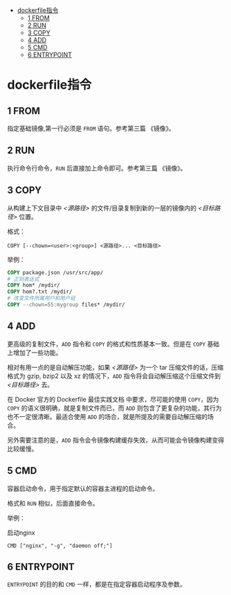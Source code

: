 - [dockerfile指令](#dockerfile%e6%8c%87%e4%bb%a4)
  - [1 FROM](#1-from)
  - [2 RUN](#2-run)
  - [3 COPY](#3-copy)
  - [4 ADD](#4-add)
  - [5 CMD](#5-cmd)
  - [6 ENTRYPOINT](#6-entrypoint)


# dockerfile指令

## 1 FROM

指定基础镜像,第一行必须是 `FROM` 语句。参考第三篇 《镜像》。

## 2 RUN

执行命令行命令，`RUN` 后直接加上命令即可。参考第三篇 《镜像》。

## 3 COPY

从构建上下文目录中 *<源路径>* 的文件/目录复制到新的一层的镜像内的 *<目标路径>* 位置。

格式：

    COPY [--chown=<user>:<group>] <源路径>... <目标路径>

举例：

```dockerfile
COPY package.json /usr/src/app/
# 正则表达式
COPY hom* /mydir/
COPY hom?.txt /mydir/
# 改变文件所属用户和用户组
COPY --chown=55:mygroup files* /mydir/
```

## 4 ADD

更高级的复制文件，`ADD` 指令和 `COPY` 的格式和性质基本一致。但是在 `COPY` 基础上增加了一些功能。

相对有用一点的是自动解压功能，如果 *<源路径>* 为一个 tar 压缩文件的话，压缩格式为 gzip, bzip2 以及 xz 的情况下，`ADD` 指令将会自动解压缩这个压缩文件到 *<目标路径>* 去。

在 Docker 官方的 Dockerfile 最佳实践文档 中要求，尽可能的使用 `COPY`，因为 `COPY` 的语义很明确，就是复制文件而已，而 `ADD` 则包含了更复杂的功能，其行为也不一定很清晰。最适合使用 `ADD` 的场合，就是所提及的需要自动解压缩的场合。

另外需要注意的是，`ADD` 指令会令镜像构建缓存失效，从而可能会令镜像构建变得比较缓慢。

## 5 CMD

容器启动命令，用于指定默认的容器主进程的启动命令。

格式和 `RUN` 相似，后面直接命令。

举例：

启动nginx

    CMD ["nginx", "-g", "daemon off;"]

## 6 ENTRYPOINT 

`ENTRYPOINT` 的目的和 `CMD` 一样，都是在指定容器启动程序及参数。


